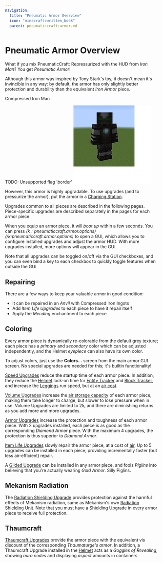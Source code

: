 ```yaml
---
navigation:
  title: "Pneumatic Armor Overview"
  icon: "minecraft:written_book"
  parent: pneumaticcraft:armor.md
---
```


# Pneumatic Armor Overview

What if you mix <Color hex="#228">PneumaticCraft: Repressurized</Color> with the HUD from *Iron Man*? You get *Pneumatic Armor*!

Although this armor was inspired by Tony Stark's toy, it doesn't mean it's invincible in any way: by default, the armor has only slightly better protection and durability than the equivalent *Iron Armor* piece. 

Compressed Iron Man

TODO: Unsupported flag 'border'
![](pneumatic_armor.png)

However, this armor is highly upgradable. To use upgrades (and to pressurize the armor), put the armor in a [Charging Station](../charging_station.md).

Upgrades common to all pieces are described in the following pages. Piece-specific upgrades are described separately in the pages for each armor piece.

When you equip an armor piece, it will *boot up* within a few seconds. You can press *$(k:pneumaticcraft.armor.options)$(/k:pneumaticcraft.armor.options)* to open a GUI, which allows you to configure installed upgrades and adjust the armor HUD. With more upgrades installed, more options will appear in the GUI.

Note that all upgrades can be toggled on/off via the GUI checkboxes, and you can even bind a key to each checkbox to quickly toggle features when outside the GUI.

## Repairing

<ItemImage id="minecraft:anvil" />

There are a few ways to keep your valuable armor in good condition:
- It can be repaired in an *Anvil* with Compressed Iron Ingots
- Add *Item Life Upgrades* to each piece to have it repair itself
- Apply the *Mending* enchantment to each piece

## Coloring

Every armor piece is dynamically re-colorable from the default grey texture; each piece has a *primary* and *secondary* color which can be adjusted independently, and the Helmet *eyepiece* can also have its own color.

To adjust colors, just use the **Colors...** screen from the main armor GUI screen. No special upgrades are needed for this; it's builtin functionality!

<ItemImage id="pneumaticcraft:speed_upgrade" />

[Speed Upgrades](../upgrades.md#speed) reduce the startup time of each armor piece. In addition, they reduce the [Helmet](./pneumatic_helmet.md) lock-on time for [Entity Tracker](../upgrades.md#entity_tracker) and [Block Tracker](../upgrades.md#block_tracker), and increase the [Leggings](./pneumatic_leggings.md) run speed, but at an [air cost](../pressure.md).

<ItemImage id="pneumaticcraft:volume_upgrade" />

[Volume Upgrades](../upgrades.md#volume) increase the [air storage capacity](../pressure.md) of each armor piece, making them take longer to charge, but slower to lose pressure when in use. Volume Upgrades are limited to 25, and there are diminishing returns as you add more and more upgrades.

<ItemImage id="pneumaticcraft:armor_upgrade" />

[Armor Upgrades](../upgrades.md#armor) increase the protection and toughness of each armor piece. With 2 upgrades installed, each piece is as good as the corresponding *Diamond Armor* piece.  With the maximum 4 upgrades, the protection is thus superior to *Diamond Armor*.

<ItemImage id="pneumaticcraft:item_life_upgrade" />

[Item Life Upgrades](../upgrades.md#item_life) slowly repair the armor piece, at a cost of [air](../pressure.md). Up to 5 upgrades can be installed in each piece, providing incrementally faster (but less air-efficient) repair.

<ItemImage id="pneumaticcraft:gilded_upgrade" />

A [Gilded Upgrade](../upgrades.md#gilded) can be installed in any armor piece, and fools *Piglins* into believing that you're actually wearing *Gold Armor*. Silly Piglins.

## Mekanism Radiation

<ItemImage id="pneumaticcraft:radiation_shielding_upgrade" />

The [Radiation Shielding Upgrade](../upgrades.md#radiation_shielding) provides protection against the harmful effects of Mekanism radiation, same as Mekanism's own [Radiation Shielding Unit](https://wiki.aidancbrady.com/wiki/Radiation_Shielding_Unit). Note that you must have a Shielding Upgrade in every armor piece to receive full protection.

## Thaumcraft

[Thaumcraft Upgrades](../upgrades.md#thaumcraft) provide the armor piece with the equivalent vis discount of the corresponding *Thaumaturge's armor*.  In addition, a Thaumcraft Upgrade installed in the [Helmet](./helmet.md) acts as a *Goggles of Revealing*, showing *aura nodes* and displaying *aspect* amounts in containers.

